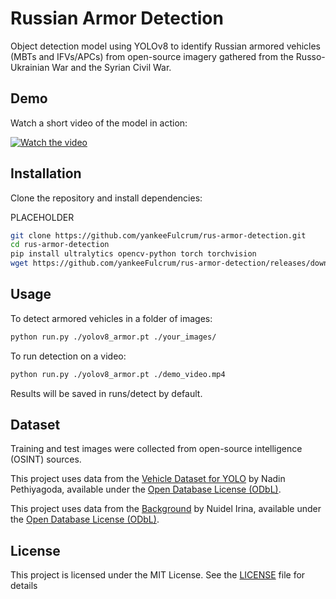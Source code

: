 # Russian Armor Detection
Object detection model using YOLOv8 to identify Russian armored vehicles (MBTs and IFVs/APCs) from open-source imagery gathered from the Russo-Ukrainian War and the Syrian Civil War.

## Demo
Watch a short video of the model in action:


[![Watch the video](https://img.youtube.com/vi/bkcUh47aMxM/hqdefault.jpg)](https://www.youtube.com/embed/bkcUh47aMxM)

## Installation
Clone the repository and install dependencies:

PLACEHOLDER
```bash
git clone https://github.com/yankeeFulcrum/rus-armor-detection.git
cd rus-armor-detection
pip install ultralytics opencv-python torch torchvision
wget https://github.com/yankeeFulcrum/rus-armor-detection/releases/download/v0.0.1alpha/rus-armor-detectionv0.0.1-alpha.pt
```
## Usage
To detect armored vehicles in a folder of images:

```bash
python run.py ./yolov8_armor.pt ./your_images/
```
To run detection on a video:

```bash
python run.py ./yolov8_armor.pt ./demo_video.mp4
```
Results will be saved in runs/detect by default.
## Dataset
Training and test images were collected from open-source intelligence (OSINT) sources.  

This project uses data from the [Vehicle Dataset for YOLO](https://www.kaggle.com/datasets/nadinpethiyagoda/vehicle-dataset-for-yolo) by Nadin Pethiyagoda, available under the [Open Database License (ODbL)](https://opendatacommons.org/licenses/odbl/1-0/).  

This project uses data from the [Background](https://www.kaggle.com/datasets/nuidelirina/background) by Nuidel Irina, available under the [Open Database License (ODbL)](https://opendatacommons.org/licenses/odbl/1-0/).  
## License

This project is licensed under the MIT License. See the [LICENSE](./LICENSE) file for details
